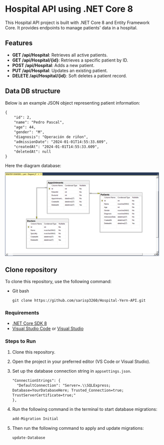 # Hospital API using .NET Core 8

This Hospital API project is built with .NET Core 8 and Entity Framework Core. It provides endpoints to manage patients' data in a hospital.

## Features

- **GET /api/Hospital**: Retrieves all active patients.
- **GET /api/Hospital/{id}**: Retrieves a specific patient by ID.
- **POST /api/Hospital**: Adds a new patient.
- **PUT /api/Hospital**: Updates an existing patient.
- **DELETE /api/Hospital/{id}**: Soft deletes a patient record.

## Data DB structure

Below is an example JSON object representing patient information:

```
{
    "id": 2,
    "name": "Pedro Pascal",
    "age": 44,
    "gender": "M",
    "diagnosis": "Operación de riñon",
    "admissionDate": "2024-01-01T14:55:33.609",
    "createdAt": "2024-01-01T14:55:33.609",
    "deletedAt": null
}
```

Here the diagram database:

![Image Description](https://github.com/sarisp3260/Hospital-Yern-API/blob/main/DB/Diagrama.PNG?raw=true)

## Clone repository
To clone this repository, use the following command:

- Git bash
  
	```git
	git clone https://github.com/sarisp3260/Hospital-Yern-API.git

### Requirements

- [.NET Core SDK 8](https://dotnet.microsoft.com/es-es/download/dotnet/8.0)
- [Visual Studio Code](https://code.visualstudio.com/) or [Visual Studio](https://visualstudio.microsoft.com/)

### Steps to Run

1. Clone this repository.
2. Open the project in your preferred editor (VS Code or Visual Studio).
3. Set up the database connection string in `appsettings.json`.
	
	```
 	"ConnectionStrings": {
	  "DefaultConnection": "Server=.\\SQLExpress; Database=YourDatabaseHere; Trusted_Connection=true; TrustServerCertificate=true;"
	},
 	```

5. Run the following command in the terminal to start database migrations:

   ```bash
   add-Migration Initial

6. Then run the following command to apply and update migrations:
   
   ```bash
   update-Database



